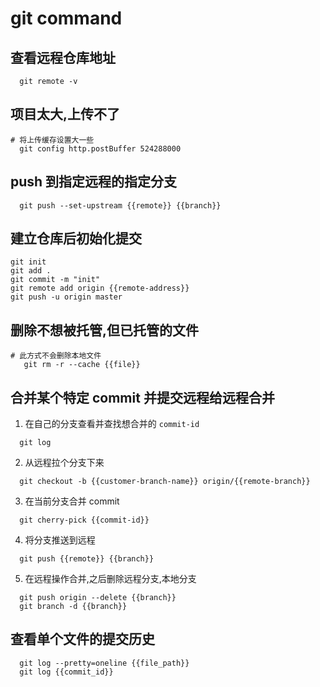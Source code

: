 # git command
## 查看远程仓库地址
```
  git remote -v
```

## 项目太大,上传不了
```
# 将上传缓存设置大一些
  git config http.postBuffer 524288000
```

## push 到指定远程的指定分支
```
  git push --set-upstream {{remote}} {{branch}}
```

## 建立仓库后初始化提交
```
git init
git add .
git commit -m "init"
git remote add origin {{remote-address}}
git push -u origin master
```

## 删除不想被托管,但已托管的文件
```
# 此方式不会删除本地文件
   git rm -r --cache {{file}}
```

## 合并某个特定 commit 并提交远程给远程合并
1) 在自己的分支查看并查找想合并的 `commit-id`
```
  git log
```
2) 从远程拉个分支下来
```
  git checkout -b {{customer-branch-name}} origin/{{remote-branch}}
```
3) 在当前分支合并 commit
```
  git cherry-pick {{commit-id}}
```
4) 将分支推送到远程
```
  git push {{remote}} {{branch}}
```
5) 在远程操作合并,之后删除远程分支,本地分支
```
  git push origin --delete {{branch}}
  git branch -d {{branch}}
```

## 查看单个文件的提交历史
```
  git log --pretty=oneline {{file_path}}
  git log {{commit_id}}
```
